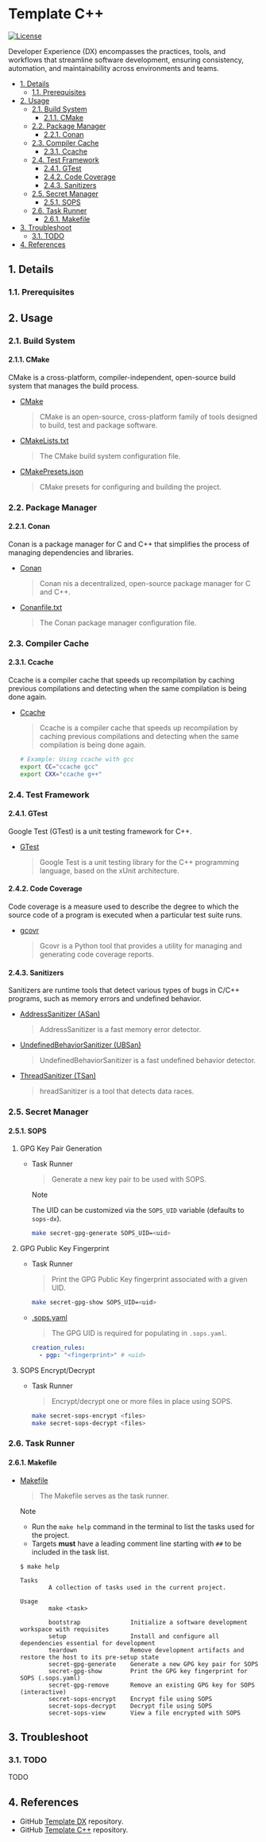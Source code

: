 # Template C++

[![License](https://img.shields.io/badge/License-Apache_2.0-blue.svg)](https://opensource.org/licenses/Apache-2.0)

Developer Experience (DX) encompasses the practices, tools, and workflows that streamline software development, ensuring consistency, automation, and maintainability across environments and teams.

- [1. Details](#1-details)
  - [1.1. Prerequisites](#11-prerequisites)
- [2. Usage](#2-usage)
  - [2.1. Build System](#21-build-system)
    - [2.1.1. CMake](#211-cmake)
  - [2.2. Package Manager](#22-package-manager)
    - [2.2.1. Conan](#221-conan)
  - [2.3. Compiler Cache](#23-compiler-cache)
    - [2.3.1. Ccache](#231-ccache)
  - [2.4. Test Framework](#24-test-framework)
    - [2.4.1. GTest](#241-gtest)
    - [2.4.2. Code Coverage](#242-code-coverage)
    - [2.4.3. Sanitizers](#243-sanitizers)
  - [2.5. Secret Manager](#25-secret-manager)
    - [2.5.1. SOPS](#251-sops)
  - [2.6. Task Runner](#26-task-runner)
    - [2.6.1. Makefile](#261-makefile)
- [3. Troubleshoot](#3-troubleshoot)
  - [3.1. TODO](#31-todo)
- [4. References](#4-references)

## 1. Details

### 1.1. Prerequisites

## 2. Usage

### 2.1. Build System

#### 2.1.1. CMake

CMake is a cross-platform, compiler-independent, open-source build system that manages the build process.

- [CMake](https://cmake.org/)
  > CMake is an open-source, cross-platform family of tools designed to build, test and package software.

- [CMakeLists.txt](CMakeLists.txt)
  > The CMake build system configuration file.

- [CMakePresets.json](CMakePresets.json)
  > CMake presets for configuring and building the project.

### 2.2. Package Manager

#### 2.2.1. Conan

Conan is a package manager for C and C++ that simplifies the process of managing dependencies and libraries.

- [Conan](https://conan.io/)
  > Conan nis a decentralized, open-source package manager for C and C++.

- [Conanfile.txt](Conanfile.txt)
  > The Conan package manager configuration file.

### 2.3. Compiler Cache

#### 2.3.1. Ccache

Ccache is a compiler cache that speeds up recompilation by caching previous compilations and detecting when the same compilation is being done again.

- [Ccache](https://ccache.dev/)
  > Ccache is a compiler cache that speeds up recompilation by caching previous compilations and detecting when the same compilation is being done again.

  ```bash
  # Example: Using ccache with gcc
  export CC="ccache gcc"
  export CXX="ccache g++"
  ```

### 2.4. Test Framework

#### 2.4.1. GTest

Google Test (GTest) is a unit testing framework for C++.

- [GTest](https://github.com/google/googletest)
  > Google Test is a unit testing library for the C++ programming language, based on the xUnit architecture.

#### 2.4.2. Code Coverage

Code coverage is a measure used to describe the degree to which the source code of a program is executed when a particular test suite runs.

- [gcovr](https://gcovr.com/en/stable/)
  > Gcovr is a Python tool that provides a utility for managing and generating code coverage reports.

#### 2.4.3. Sanitizers

Sanitizers are runtime tools that detect various types of bugs in C/C++ programs, such as memory errors and undefined behavior.

- [AddressSanitizer (ASan)](https://clang.llvm.org/docs/AddressSanitizer.html)
  > AddressSanitizer is a fast memory error detector.

- [UndefinedBehaviorSanitizer (UBSan)](https://clang.llvm.org/docs/UndefinedBehaviorSanitizer.html)
  > UndefinedBehaviorSanitizer is a fast undefined behavior detector.

- [ThreadSanitizer (TSan)](https://clang.llvm.org/docs/ThreadSanitizer.html)
  > hreadSanitizer is a tool that detects data races.

### 2.5. Secret Manager

#### 2.5.1. SOPS

1. GPG Key Pair Generation

    - Task Runner
      > Generate a new key pair to be used with SOPS.

      > [!NOTE]
      > The UID can be customized via the `SOPS_UID` variable (defaults to `sops-dx`).

      ```sh
      make secret-gpg-generate SOPS_UID=<uid>
      ```

2. GPG Public Key Fingerprint

    - Task Runner
      > Print the  GPG Public Key fingerprint associated with a given UID.

      ```sh
      make secret-gpg-show SOPS_UID=<uid>
      ```

    - [.sops.yaml](.sops.yaml)
      > The GPG UID is required for populating in `.sops.yaml`.

      ```yaml
      creation_rules:
        - pgp: "<fingerprint>" # <uid>
      ```

3. SOPS Encrypt/Decrypt

    - Task Runner
      > Encrypt/decrypt one or more files in place using SOPS.

      ```sh
      make secret-sops-encrypt <files>
      make secret-sops-decrypt <files>
      ```

### 2.6. Task Runner

#### 2.6.1. Makefile

- [Makefile](Makefile)
  > The Makefile serves as the task runner.

  > [!NOTE]
  > - Run the `make help` command in the terminal to list the tasks used for the project.
  > - Targets **must** have a leading comment line starting with `##` to be included in the task list.

  ```plaintext
  $ make help

  Tasks
          A collection of tasks used in the current project.

  Usage
          make <task>

          bootstrap              Initialize a software development workspace with requisites
          setup                  Install and configure all dependencies essential for development
          teardown               Remove development artifacts and restore the host to its pre-setup state
          secret-gpg-generate    Generate a new GPG key pair for SOPS
          secret-gpg-show        Print the GPG key fingerprint for SOPS (.sops.yaml)
          secret-gpg-remove      Remove an existing GPG key for SOPS (interactive)
          secret-sops-encrypt    Encrypt file using SOPS
          secret-sops-decrypt    Decrypt file using SOPS
          secret-sops-view       View a file encrypted with SOPS
  ```

## 3. Troubleshoot

### 3.1. TODO

TODO

## 4. References

- GitHub [Template DX](https://github.com/sentenz/template-dx) repository.
- GitHub [Template C++](https://github.com/sentenz/template-cpp) repository.
